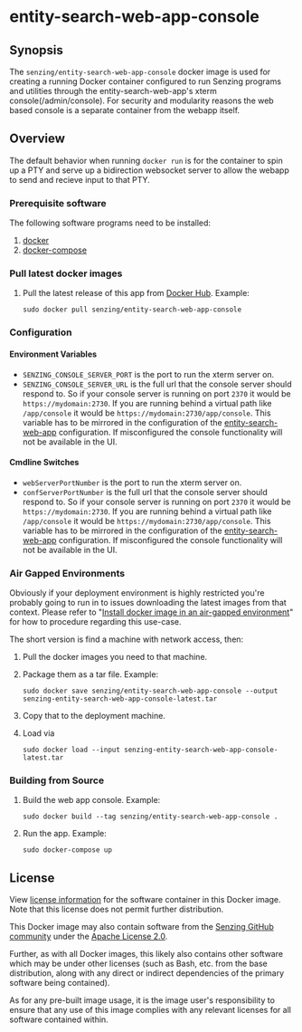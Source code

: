 # entity-search-web-app-console

## Synopsis

The `senzing/entity-search-web-app-console` docker image is used for creating
a running Docker container configured to run Senzing programs and utilities through the entity-search-web-app's xterm console(/admin/console). For security and modularity reasons the web based console is a separate container from the webapp itself.

## Overview

The default behavior when running `docker run` is for the container to spin up a PTY and serve up a bidirection websocket server to allow the webapp to send and recieve input to that PTY.

### Prerequisite software

The following software programs need to be installed:

1. [docker](https://github.com/Senzing/knowledge-base/blob/main/HOWTO/install-docker.md)
2. [docker-compose](https://github.com/Senzing/knowledge-base/blob/main/HOWTO/install-docker-compose.md)

### Pull latest docker images

1. Pull the latest release of this app from [Docker Hub](https://hub.docker.com/r/senzing/entity-search-web-app-console).
   Example:

    ```console
    sudo docker pull senzing/entity-search-web-app-console
    ```

### Configuration

#### Environment Variables

- `SENZING_CONSOLE_SERVER_PORT` is the port to run the xterm server on.
- `SENZING_CONSOLE_SERVER_URL` is the full url that the console server should respond to.
   So if your console server is running on port `2370` it would be `https://mydomain:2730`.
   If you are running behind a virtual path like `/app/console` it would be `https://mydomain:2730/app/console`.
   This variable has to be mirrored in the configuration of the
   [entity-search-web-app](https://github.com/Senzing/entity-search-web-app) configuration.
   If misconfigured the console functionality will not be available in the UI.

#### Cmdline Switches

- `webServerPortNumber` is the port to run the xterm server on.
- `confServerPortNumber` is the full url that the console server should respond to.
   So if your console server is running on port `2370` it would be `https://mydomain:2730`.
   If you are running behind a virtual path like `/app/console` it would be `https://mydomain:2730/app/console`.
   This variable has to be mirrored in the configuration of the
   [entity-search-web-app](https://github.com/Senzing/entity-search-web-app) configuration.
   If misconfigured the console functionality will not be available in the UI.

### Air Gapped Environments

Obviously if your deployment environment is highly restricted you're probably going
to run in to issues downloading the latest images from that context.
Please refer to
"[Install docker image in an air-gapped environment](https://github.com/Senzing/knowledge-base/blob/main/HOWTO/install-docker-image-in-air-gapped-enviroment.md)"
for how to procedure regarding this use-case.

The short version is find a machine with network access, then:

1. Pull the docker images you need to that machine.
2. Package them as a tar file. Example:

    ```console
    sudo docker save senzing/entity-search-web-app-console --output senzing-entity-search-web-app-console-latest.tar
    ```

3. Copy that to the deployment machine.
4. Load via

    ```console
    sudo docker load --input senzing-entity-search-web-app-console-latest.tar
    ```

### Building from Source

1. Build the web app console.
   Example:

    ```console
    sudo docker build --tag senzing/entity-search-web-app-console .
    ```

2. Run the app.
   Example:

    ```console
    sudo docker-compose up
    ```

## License

View
[license information](https://senzing.com/end-user-license-agreement/)
for the software container in this Docker image.
Note that this license does not permit further distribution.

This Docker image may also contain software from the
[Senzing GitHub community](https://github.com/Senzing/)
under the
[Apache License 2.0](https://www.apache.org/licenses/LICENSE-2.0).

Further, as with all Docker images,
this likely also contains other software which may be under other licenses
(such as Bash, etc. from the base distribution,
along with any direct or indirect dependencies of the primary software being contained).

As for any pre-built image usage,
it is the image user's responsibility to ensure that any use of this image complies
with any relevant licenses for all software contained within.
